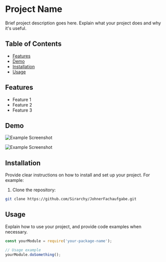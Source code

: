 # Project Name

Brief project description goes here. Explain what your project does and why it's useful.

## Table of Contents

- [Features](#features)
- [Demo](#demo)
- [Installation](#installation)
- [Usage](#usage)

## Features

- Feature 1
- Feature 2
- Feature 3

## Demo

![Example Screenshot](/images/screenshot.png)

![Example Screenshot](/images/screenshot.png)

## Installation

Provide clear instructions on how to install and set up your project. For example:

1. Clone the repository:

```bash
git clone https://github.com/Sirarchy/JohnerFachaufgabe.git
```

## Usage
Explain how to use your project, and provide code examples when necessary.

```javascript
const yourModule = require('your-package-name');

// Usage example
yourModule.doSomething();
```